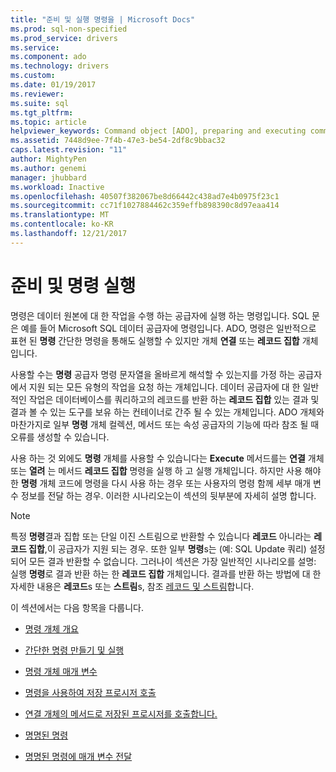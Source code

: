 ```yaml
---
title: "준비 및 실행 명령을 | Microsoft Docs"
ms.prod: sql-non-specified
ms.prod_service: drivers
ms.service: 
ms.component: ado
ms.technology: drivers
ms.custom: 
ms.date: 01/19/2017
ms.reviewer: 
ms.suite: sql
ms.tgt_pltfrm: 
ms.topic: article
helpviewer_keywords: Command object [ADO], preparing and executing commands
ms.assetid: 7448d9ee-7f4b-47e3-be54-2df8c9bbac32
caps.latest.revision: "11"
author: MightyPen
ms.author: genemi
manager: jhubbard
ms.workload: Inactive
ms.openlocfilehash: 40507f382067be8d66442c438ad7e4b0975f23c1
ms.sourcegitcommit: cc71f1027884462c359effb898390c8d97eaa414
ms.translationtype: MT
ms.contentlocale: ko-KR
ms.lasthandoff: 12/21/2017
---
```

# <a name="preparing-and-executing-commands"></a>준비 및 명령 실행
명령은 데이터 원본에 대 한 작업을 수행 하는 공급자에 실행 하는 명령입니다. SQL 문은 예를 들어 Microsoft SQL 데이터 공급자에 명령입니다. ADO, 명령은 일반적으로 표현 된 **명령** 간단한 명령을 통해도 실행할 수 있지만 개체 **연결** 또는 **레코드 집합** 개체입니다.  
  
 사용할 수는 **명령** 공급자 명령 문자열을 올바르게 해석할 수 있는지를 가정 하는 공급자에서 지원 되는 모든 유형의 작업을 요청 하는 개체입니다. 데이터 공급자에 대 한 일반적인 작업은 데이터베이스를 쿼리하고의 레코드를 반환 하는 **레코드 집합** 있는 결과 및 결과 볼 수 있는 도구를 보유 하는 컨테이너로 간주 될 수 있는 개체입니다. ADO 개체와 마찬가지로 일부 **명령** 개체 컬렉션, 메서드 또는 속성 공급자의 기능에 따라 참조 될 때 오류를 생성할 수 있습니다.  
  
 사용 하는 것 외에도 **명령** 개체를 사용할 수 있습니다는 **Execute** 메서드를는 **연결** 개체 또는 **열려** 는 메서드 **레코드 집합** 명령을 실행 하 고 실행 개체입니다. 하지만 사용 해야 한 **명령** 개체 코드에 명령을 다시 사용 하는 경우 또는 사용자의 명령 함께 세부 매개 변수 정보를 전달 하는 경우. 이러한 시나리오는이 섹션의 뒷부분에 자세히 설명 합니다.  
  
> [!NOTE]
>  특정 **명령**결과 집합 또는 단일 이진 스트림으로 반환할 수 있습니다 **레코드** 아니라는 **레코드 집합**,이 공급자가 지원 되는 경우. 또한 일부 **명령**s는 (예: SQL Update 쿼리) 설정 되어 모든 결과 반환할 수 없습니다. 그러나이 섹션은 가장 일반적인 시나리오를 설명: 실행 **명령**로 결과 반환 하는 한 **레코드 집합** 개체입니다. 결과를 반환 하는 방법에 대 한 자세한 내용은 **레코드**s 또는 **스트림**s, 참조 [레코드 및 스트림](../../../ado/guide/data/records-and-streams.md)합니다.  
  
 이 섹션에서는 다음 항목을 다룹니다.  
  
-   [명령 개체 개요](../../../ado/guide/data/command-object-overview.md)  
  
-   [간단한 명령 만들기 및 실행](../../../ado/guide/data/creating-and-executing-a-simple-command.md)  
  
-   [명령 개체 매개 변수](../../../ado/guide/data/command-object-parameters.md)  
  
-   [명령을 사용하여 저장 프로시저 호출](../../../ado/guide/data/calling-a-stored-procedure-with-a-command.md)  
  
-   [연결 개체의 메서드로 저장된 프로시저를 호출합니다.](../../../ado/guide/data/calling-a-stored-procedure-as-a-method-on-a-connection-object.md)  
  
-   [명명된 명령](../../../ado/guide/data/named-commands.md)  
  
-   [명명된 명령에 매개 변수 전달](../../../ado/guide/data/passing-parameters-to-a-named-command.md)
